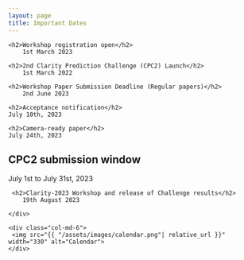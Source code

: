 ```yaml
---
layout: page
title: Important Dates
---
```


<div class="row">
 <div class="col-md-6">
  
    <h2>Workshop registration open</h2>
        1st March 2023

    <h2>2nd Clarity Prediction Challenge (CPC2) Launch</h2>
        1st March 2022
 
    <h2>Workshop Paper Submission Deadline (Regular papers)</h2>
        2nd June 2023

    <h2>Acceptance notification</h2>
    July 10th, 2023

    <h2>Camera-ready paper</h2>
    July 24th, 2023

   <h2>CPC2 submission window</h2>
   July 1st to July 31st, 2023

     <h2>Clarity-2023 Workshop and release of Challenge results</h2>
        19th August 2023

    </div>

    <div class="col-md-6">
     <img src="{{ "/assets/images/calendar.png"| relative_url }}" width="330" alt="Calendar">
    </div>

</div>
